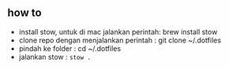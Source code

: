 ## how to

- install stow, untuk di mac jalankan perintah: brew install stow
- clone repo dengan menjalankan perintah : git clone <repository-url> ~/.dotfiles
- pindah ke folder : cd ~/.dotfiles
- jalankan stow : `stow .`
